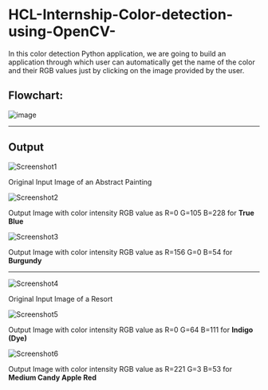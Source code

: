 # HCL-Internship-Color-detection-using-OpenCV-
In this color detection Python application, we are going to build an application through which user can automatically get the name of the color and their RGB values just by clicking on the image provided by the user.

## Flowchart:

![image](https://user-images.githubusercontent.com/81609398/200162247-9b25ff73-196a-42eb-9ee5-c2c12fce08a1.png)

---

## Output

![Screenshot1](https://user-images.githubusercontent.com/81609398/200161972-3192a625-a859-4d84-a308-cc3a889548b6.png)

Original Input Image of an Abstract Painting

![Screenshot2](https://user-images.githubusercontent.com/81609398/200161996-edaf0bff-5b95-4276-ae2b-304191eac982.png)

Output Image with color intensity RGB value as R=0 G=105 B=228 for **True Blue**

![Screenshot3](https://user-images.githubusercontent.com/81609398/200162038-3c3728a2-fbcd-4e2c-a6ef-b7524288dbf4.png)

Output Image with color intensity RGB value as R=156 G=0 B=54 for **Burgundy**

---
![Screenshot4](https://user-images.githubusercontent.com/81609398/200162070-0c8c2f82-18b3-4869-b716-f9e2bee7ec5e.png)

Original Input Image of a Resort

![Screenshot5](https://user-images.githubusercontent.com/81609398/200162077-99dfcbe7-02f1-4940-94bb-6c8e7000d5e6.png)

Output Image with color intensity RGB value as R=0 G=64 B=111 for **Indigo (Dye)**

![Screenshot6](https://user-images.githubusercontent.com/81609398/200162101-c7ab7fc2-a861-41b9-b8b3-ef20066a7d97.png)

Output Image with color intensity RGB value as R=221 G=3 B=53 for **Medium Candy Apple Red**
